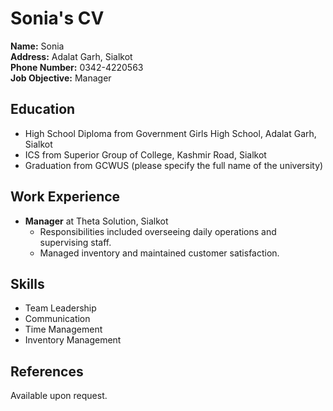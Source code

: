 # Sonia's CV

**Name:** Sonia  
**Address:** Adalat Garh, Sialkot  
**Phone Number:** 0342-4220563  
**Job Objective:** Manager  

## Education
- High School Diploma from Government Girls High School, Adalat Garh, Sialkot
- ICS from Superior Group of College, Kashmir Road, Sialkot
- Graduation from GCWUS (please specify the full name of the university)

## Work Experience
- **Manager** at Theta Solution, Sialkot
  - Responsibilities included overseeing daily operations and supervising staff.
  - Managed inventory and maintained customer satisfaction.

## Skills
- Team Leadership
- Communication
- Time Management
- Inventory Management

## References
Available upon request.

